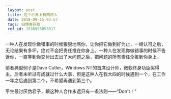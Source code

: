 ```yaml
---
 layout: post
 title: 这个世界上有两种人
 date: 2018-09-15 03:57
 tags: 旧博客存档
 ref_id: 1536955053017
---
```

一种人在发现你做错事的时候狠狠地骂你，让你把它做到好为止，一经认可之后，无论结果有多坏，绝对不会把责任推在你身上。一种人在发现你做错事的时候不告诉你，一直等到你交付出去出了大问题之后，把问题的所有责任全推到你身上。

前者典型例子是Dave Cutler，Windows
NT的首席设计师，微软终身功臣奖得主。后者未听过有成就过什么大事，但是这种人在我大四的时候遇到一个，在工作一年之后遇到第二个，不希望再遇到第三个。

平生最讨厌伪君子，跟这种人合作永远只有一条法则——“Don't！”

